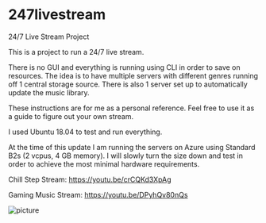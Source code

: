# 247livestream
24/7 Live Stream Project

This is a project to run a 24/7 live stream.

There is no GUI and everything is running using CLI in order to save on resources. The idea is to have multiple servers with different genres running off 1 central storage source. There is also 1 server set up to automatically update the music library.

These instructions are for me as a personal reference. Feel free to use it as a guide to figure out your own stream.

I used Ubuntu 18.04 to test and run everything.

At the time of this update I am running the servers on Azure using Standard B2s (2 vcpus, 4 GB memory). I will slowly turn the size down and test in order to achieve the most minimal hardware requirements.


Chill Step Stream:
https://youtu.be/crCQKd3XpAg


Gaming Music Stream:
https://youtu.be/DPyhQv80nQs


![picture](https://ibin.co/4LnLR68qRJZz.jpg)
